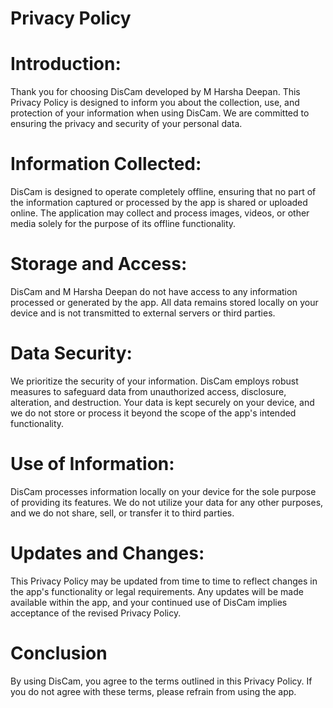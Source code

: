 # Privacy Policy

# Introduction:

Thank you for choosing DisCam developed by M Harsha Deepan. This Privacy Policy is designed to inform you about the collection, use, and protection of your information when using DisCam. We are committed to ensuring the privacy and security of your personal data.

# Information Collected:

DisCam is designed to operate completely offline, ensuring that no part of the information captured or processed by the app is shared or uploaded online. The application may collect and process images, videos, or other media solely for the purpose of its offline functionality.

# Storage and Access:

DisCam and M Harsha Deepan do not have access to any information processed or generated by the app. All data remains stored locally on your device and is not transmitted to external servers or third parties.

# Data Security:

We prioritize the security of your information. DisCam employs robust measures to safeguard data from unauthorized access, disclosure, alteration, and destruction. Your data is kept securely on your device, and we do not store or process it beyond the scope of the app's intended functionality.

# Use of Information:

DisCam processes information locally on your device for the sole purpose of providing its features. We do not utilize your data for any other purposes, and we do not share, sell, or transfer it to third parties.

# Updates and Changes:

This Privacy Policy may be updated from time to time to reflect changes in the app's functionality or legal requirements. Any updates will be made available within the app, and your continued use of DisCam implies acceptance of the revised Privacy Policy.

# Conclusion

By using DisCam, you agree to the terms outlined in this Privacy Policy. If you do not agree with these terms, please refrain from using the app.
